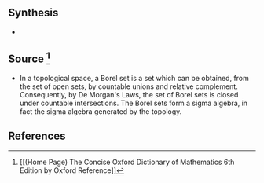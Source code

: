 ## Synthesis
- 
## Source [^1]
- In a topological space, a Borel set is a set which can be obtained, from the set of open sets, by countable unions and relative complement. Consequently, by De Morgan's Laws, the set of Borel sets is closed under countable intersections. The Borel sets form a sigma algebra, in fact the sigma algebra generated by the topology.
## References

[^1]: [[(Home Page) The Concise Oxford Dictionary of Mathematics 6th Edition by Oxford Reference]]